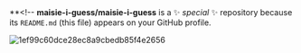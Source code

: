 ##  
**<!--
**maisie-i-guess/maisie-i-guess** is a ✨ _special_ ✨ repository because its `README.md` (this file) appears on your GitHub profile.

![1ef99c60dce28ec8a9cbedb85f4e2656](https://github.com/user-attachments/assets/c2553549-9bf7-42e3-a37c-03f86a5322e9)

